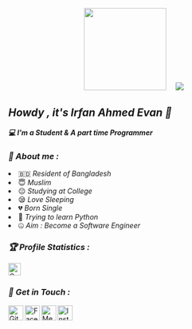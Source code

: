 
<!-- Github README -->
<p align="center"><a href="https://github.com/death-hunter">
<img height="165" src="https://github-readme-stats.vercel.app/api?username=death-hunter&show_icons=true&include_all_commits=true&theme=react&cache_seconds=3200&hide_border=true" /></a>
&nbsp;&nbsp;&nbsp;
<a href="https://github.com/death-hunter"><img src="https://github-readme-stats.vercel.app/api/top-langs/?username=death-hunter&layout=compact&theme=react&hide_border=true" />
</a></p>

<h2><b><i>Howdy , it's Irfan Ahmed Evan 👋</i></b></h2>
<b><i>💻 I'm a Student & A part time Programmer</i></b>

<h3><b><i>🤠 About me :</i></b></h3>
<li> 🇧🇩 <i>Resident of Bangladesh</i></li>
<li> 😇 <i>Muslim</i></li>
<li> 😐 <i>Studying at College</i></li>
<li> 😪 <i>Love Sleeping</i></li>
<li> 💔 <i>Born Single</i></li>
<li> 🐍 <i>Trying to learn Python</i></li>
<li> 🤐 <i>Aim : Become a Software Engineer</i></li>



<h3><b><i>🏆 Profile Statistics :</i></b></h3>
<a href="https://github.com/death-hunter"><img height="25" title="Counter" src="https://komarev.com/ghpvc/?username=death-hunter&color=blueviolet&style=flat-square"></a>

<h3><b><i>📡 Get in Touch :</i></b></h3>
<a href="https://github.com/death-hunter"><img align="left" title="Github" alt="Github" width="30px" src="assets/github.png" /></a>
<a href="https://fb.com/evan.death.hunter"><img align="left" title="Facebook" alt="Facebook" width="30px" src="assets/facebook.png" /></a>
<a href="https://m.me/evan.death.hunter"><img align="left" title="Messenger" alt="Messenger" width="30px" src="assets/messenger.png" /></a>
<a href="#"><img align="left" title="Instagram" alt="Instagram" width="30px" src="assets/instagram.png" /></a>
